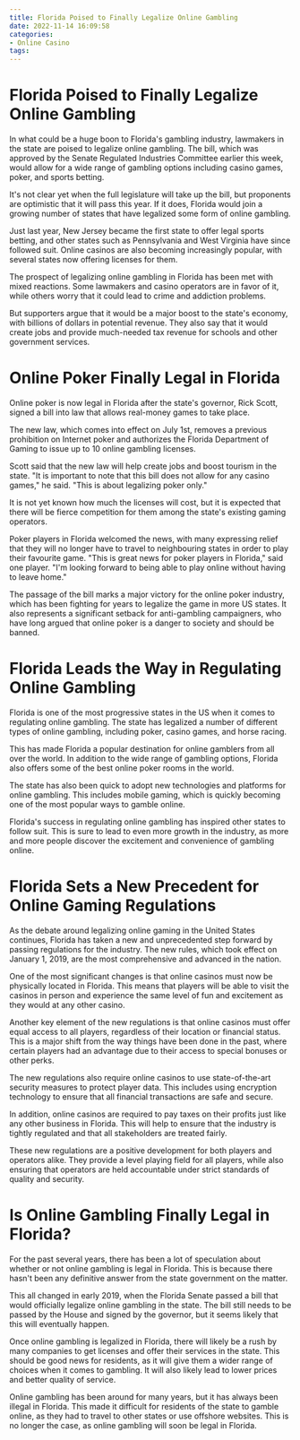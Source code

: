 ```yaml
---
title: Florida Poised to Finally Legalize Online Gambling
date: 2022-11-14 16:09:58
categories:
- Online Casino
tags:
---
```



#  Florida Poised to Finally Legalize Online Gambling

In what could be a huge boon to Florida's gambling industry, lawmakers in the state are poised to legalize online gambling. The bill, which was approved by the Senate Regulated Industries Committee earlier this week, would allow for a wide range of gambling options including casino games, poker, and sports betting.

It's not clear yet when the full legislature will take up the bill, but proponents are optimistic that it will pass this year. If it does, Florida would join a growing number of states that have legalized some form of online gambling.

Just last year, New Jersey became the first state to offer legal sports betting, and other states such as Pennsylvania and West Virginia have since followed suit. Online casinos are also becoming increasingly popular, with several states now offering licenses for them.

The prospect of legalizing online gambling in Florida has been met with mixed reactions. Some lawmakers and casino operators are in favor of it, while others worry that it could lead to crime and addiction problems.

But supporters argue that it would be a major boost to the state's economy, with billions of dollars in potential revenue. They also say that it would create jobs and provide much-needed tax revenue for schools and other government services.

#  Online Poker Finally Legal in Florida

Online poker is now legal in Florida after the state's governor, Rick Scott, signed a bill into law that allows real-money games to take place.

The new law, which comes into effect on July 1st, removes a previous prohibition on Internet poker and authorizes the Florida Department of Gaming to issue up to 10 online gambling licenses.

Scott said that the new law will help create jobs and boost tourism in the state. "It is important to note that this bill does not allow for any casino games," he said. "This is about legalizing poker only."

It is not yet known how much the licenses will cost, but it is expected that there will be fierce competition for them among the state's existing gaming operators.

Poker players in Florida welcomed the news, with many expressing relief that they will no longer have to travel to neighbouring states in order to play their favourite game. "This is great news for poker players in Florida," said one player. "I'm looking forward to being able to play online without having to leave home."

The passage of the bill marks a major victory for the online poker industry, which has been fighting for years to legalize the game in more US states. It also represents a significant setback for anti-gambling campaigners, who have long argued that online poker is a danger to society and should be banned.

#  Florida Leads the Way in Regulating Online Gambling

Florida is one of the most progressive states in the US when it comes to regulating online gambling. The state has legalized a number of different types of online gambling, including poker, casino games, and horse racing.

This has made Florida a popular destination for online gamblers from all over the world. In addition to the wide range of gambling options, Florida also offers some of the best online poker rooms in the world.

The state has also been quick to adopt new technologies and platforms for online gambling. This includes mobile gaming, which is quickly becoming one of the most popular ways to gamble online.

Florida's success in regulating online gambling has inspired other states to follow suit. This is sure to lead to even more growth in the industry, as more and more people discover the excitement and convenience of gambling online.

#  Florida Sets a New Precedent for Online Gaming Regulations

As the debate around legalizing online gaming in the United States continues, Florida has taken a new and unprecedented step forward by passing regulations for the industry. The new rules, which took effect on January 1, 2019, are the most comprehensive and advanced in the nation.

One of the most significant changes is that online casinos must now be physically located in Florida. This means that players will be able to visit the casinos in person and experience the same level of fun and excitement as they would at any other casino.

Another key element of the new regulations is that online casinos must offer equal access to all players, regardless of their location or financial status. This is a major shift from the way things have been done in the past, where certain players had an advantage due to their access to special bonuses or other perks.

The new regulations also require online casinos to use state-of-the-art security measures to protect player data. This includes using encryption technology to ensure that all financial transactions are safe and secure.

In addition, online casinos are required to pay taxes on their profits just like any other business in Florida. This will help to ensure that the industry is tightly regulated and that all stakeholders are treated fairly.

These new regulations are a positive development for both players and operators alike. They provide a level playing field for all players, while also ensuring that operators are held accountable under strict standards of quality and security.

#  Is Online Gambling Finally Legal in Florida?

For the past several years, there has been a lot of speculation about whether or not online gambling is legal in Florida. This is because there hasn't been any definitive answer from the state government on the matter. 

This all changed in early 2019, when the Florida Senate passed a bill that would officially legalize online gambling in the state. The bill still needs to be passed by the House and signed by the governor, but it seems likely that this will eventually happen. 

Once online gambling is legalized in Florida, there will likely be a rush by many companies to get licenses and offer their services in the state. This should be good news for residents, as it will give them a wider range of choices when it comes to gambling. It will also likely lead to lower prices and better quality of service. 

Online gambling has been around for many years, but it has always been illegal in Florida. This made it difficult for residents of the state to gamble online, as they had to travel to other states or use offshore websites. This is no longer the case, as online gambling will soon be legal in Florida.